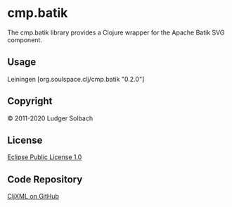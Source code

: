 cmp.batik
=========
The cmp.batik library provides a Clojure wrapper for the Apache Batik SVG component.

Usage
-----
Leiningen
[org.soulspace.clj/cmp.batik "0.2.0"]


Copyright
---------
© 2011-2020 Ludger Solbach

License
-------
[Eclipse Public License 1.0](http://www.eclipse.org/legal/epl-v10.html)

Code Repository
---------------
[CljXML on GitHub](https://github.com/lsolbach/CljXML)

